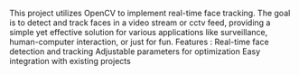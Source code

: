 This project utilizes OpenCV to implement real-time face tracking. 
The goal is to detect and track faces in a video stream or cctv feed, providing a simple yet effective solution for various applications like surveillance, human-computer interaction, or just for fun.
Features :
Real-time face detection and tracking
Adjustable parameters for optimization
Easy integration with existing projects
